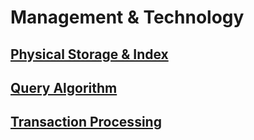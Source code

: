 # Management & Technology

## [Physical Storage & Index](PhysicalStorage&Index/README.md)

## [Query Algorithm](QueryAlgorithm/README.md)

## [Transaction Processing](TransactionProcessing/README.md)

